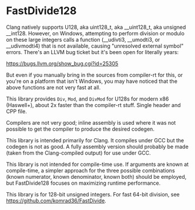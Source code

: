 # FastDivide128

Clang natively supports U128, aka uint128_t, aka __uint128_t, aka unsigned __int128. However, on Windows, attempting to perform division or modulo on these large integers calls a function (__udivti3, __umodti3, or __udivmodti4) that is not available, causing "unresolved external symbol" errors. There's an LLVM bug ticket but it's been open for literally years:

https://bugs.llvm.org/show_bug.cgi?id=25305

But even if you manually bring in the sources from compiler-rt for this, or you're on a platform that isn't Windows, you may have noticed that the above functions are not very fast at all.

This library provides `Div`, `Mod`, and `DivMod` for U128s for modern x86 (Haswell+), about 2x faster than the compiler-rt stuff. Single header and CPP file.

Compilers are not very good; inline assembly is used where it was not possible to get the compiler to produce the desired codegen.

This library is intended primarily for Clang. It compiles under GCC but the codegen is not as good. A fully assembly version should probably be made (taken from the Clang-compiled output) for use under GCC.

This library is not intended for compile-time use. If arguments are known at compile-time, a simpler approach for the three possible combinations (known numerator, known denominator, known both) should be employed, but FastDivide128 focuses on maximizing runtime performance.

This library is for 128-bit unsigned integers. For fast 64-bit division, see https://github.com/komrad36/FastDivide.
